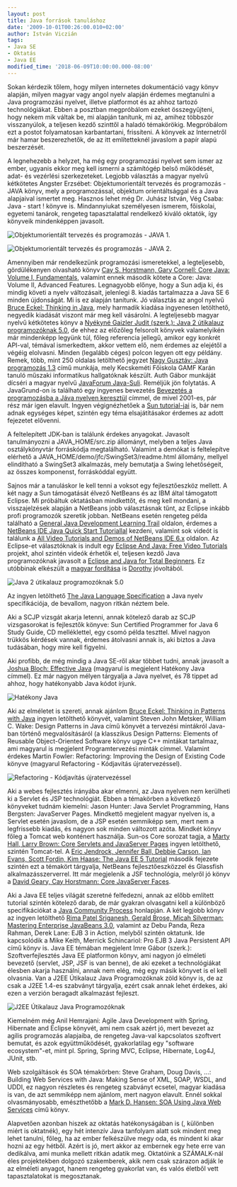 ```yaml
---
layout: post
title: Java források tanuláshoz
date: '2009-10-01T00:26:00.010+02:00'
author: István Viczián
tags:
- Java SE
- Oktatás
- Java EE
modified_time: '2018-06-09T10:00:00.000-08:00'
---
```

Sokan kérdezik tőlem, hogy milyen internetes dokumentáció vagy könyv alapján,
milyen magyar vagy angol nyelv alapján érdemes megtanulni a Java
programozási nyelvet, illetve platformot és az ahhoz tartozó
technológiákat. Ebben a posztban megpróbálom ezeket összegyűjteni, hogy
nekem mik váltak be, mi alapján tanítunk, mi az, amihez többször
visszanyúlok, a teljesen kezdő szinttől a haladó témakörökig.
Megpróbálom ezt a postot folyamatosan karbantartani, frissíteni. A
könyvek az Internetről már hamar beszerezhetők, de az itt említetteknél
javaslom a papír alapú beszerzését.

A legnehezebb a helyzet, ha még egy programozási nyelvet sem ismer az
ember, ugyanis ekkor meg kell ismerni a számítógép belső működését,
adat- és vezérlési szerkezeteket. Legjobb választás a magyar nyelvű
kétkötetes Angster Erzsébet: Objektumorientált tervezés és programozás -
JAVA könyv, mely a programozással, objektum orientáltsággal és a Java
alapjaival ismertet meg. Hasznos lehet még Dr. Juhász István, Vég Csaba:
Java - start ! könyve is. Mindannyiukat személyesen ismerem, főiskolai,
egyetemi tanárok, rengeteg tapasztalattal rendelkező kiváló oktatók, így
könyveik mindenképpen javasolt.

![Objektumorientált tervezés és programozás - JAVA 1.](/artifacts/posts/2009-10-01-java-forrasok-tanulashoz/angster1_b.jpg)

![Objektumorientált tervezés és programozás - JAVA 2.](/artifacts/posts/2009-10-01-java-forrasok-tanulashoz/angster2_b.jpg)

Amennyiben már rendelkezünk programozási ismeretekkel, a legteljesebb,
gördülékenyen olvasható könyv [Cay S. Horstmann, Gary Cornell: Core
Java: Volume I, Fundamentals](http://www.horstmann.com/corejava.html),
valamint ennek második kötete a Core: Java: Volume II, Advanced
Features. Legnagyobb előnye, hogy a Sun adja ki, és mindig követi a
nyelv változásait, jelenlegi 8. kiadás tartalmazza a Java SE 6 minden
újdonságát. Mi is ez alapján tanítunk. Jó választás az angol nyelvű
[Bruce Eckel: Thinking in Java](http://www.mindview.net/Books/TIJ/),
mely harmadik kiadása ingyenesen letölthető, negyedik kiadását viszont
már meg kell vásárolni. A legteljesebb magyar nyelvű kétkötetes könyv a
[Nyékyné Gaizler Judit (szerk.): Java 2 útikalauz programozóknak
5.0](http://ecoop2001.inf.elte.hu/), de ehhez az előzőleg felsorolt
könyvek valamelyikén már mindenképp legyünk túl, főleg referencia
jellegű, amikor egy konkrét API-val, témával ismerkedtem, akkor vettem
elő, nem érdemes az elejétől a végéig elolvasni. Minden (legalább céges)
polcon legyen ott egy példány. Remek, több, mint 250 oldalas letölthető
jegyzet [Nagy Gusztáv: Java programozás
1.3](http://nagygusztav.hu/java-programozas) című munkája, mely
Kecskeméti Főiskola GAMF Karán tanuló műszaki informatikus hallgatóknak
készült. Auth Gábor munkáját dícséri a magyar nyelvű [JavaForum
Java-Suli](http://www.javaforum.hu/javaforum/10/java_suli). Reméljük jön
folytatás. A JavaGrund-on is található egy ingyenes bevezetés [Bevezetés
a programozásba a Jáva nyelven
keresztül](http://www.javagrund.hu/web/java/learn/kezdo/javatanfolyam)
címmel, de mivel 2001-es, pár rész már igen elavult. Ingyen
végignézhetőek a [Sun
tutorial-jai](http://java.sun.com/docs/books/tutorial/) is, bár nem
adnak egységes képet, szintén egy téma elsajátításakor érdemes az adott
fejezetet elővenni.

A feltelepített JDK-ban is találunk érdekes anyagokat. Javasolt
tanulmányozni a JAVA\_HOME/src.zip állományt, melyben a teljes Java
osztálykönyvtár forráskódja megtalálható. Valamint a demókat is
feltelepítve elérhető a JAVA\_HOME/demo/jfc/SwingSet3/readme.html
állomány, mellyel elindítható a SwingSet3 alkalmazás, mely bemutatja a
Swing lehetőségeit, az összes komponenst, forráskóddal együtt.

Sajnos már a tanuláskor le kell tenni a voksot egy fejlesztőeszköz
mellett. A két nagy a Sun támogatását élvező NetBeans és az IBM által
támogatott Eclipse. Mi próbáltuk oktatásban mindkettőt, és meg kell
mondani, a visszajelzések alapján a NetBeans jobb választásnak tűnt, az
Eclipse inkább profi programozók szeretik jobban. NetBeans esetén
rengeteg példa található a [General Java Development Learning
Trail](http://www.netbeans.org/kb/trails/java-se.html) oldalon, érdemes
a [NetBeans IDE Java Quick Start
Tutoriallal](http://www.netbeans.org/kb/docs/java/quickstart.html)
kezdeni, valamint sok videót is találunk a [All Video Tutorials and
Demos of NetBeans IDE
6.x](http://www.netbeans.org/kb/docs/screencasts.html) oldalon. Az
Eclipse-et választóknak is indult egy [Eclipse And Java: Free Video
Tutorials](http://eclipsetutorial.sourceforge.net/) projekt, ahol
szintén videók érhetők el, teljesen kezdő Java programozóknak javasolt a
[Eclipse and Java for Total
Beginners](http://eclipsetutorial.sourceforge.net/totalbeginner.html).
Ez utóbbinak elkészült a [magyar
fordítása](http://sourceforge.net/projects/eclipsetutorial/files/1.%20Total%20Beginners-Hungarian/)
is [Dorothy](http://eclipsefelfedezo.blogspot.com/) jóvoltából.

![Java 2 útikalauz programozóknak 5.0](/artifacts/posts/2009-10-01-java-forrasok-tanulashoz/se_utikalauz_b.jpg)

Az ingyen letölthető [The Java Language
Specification](http://java.sun.com/docs/books/jls/) a Java nyelv
specifikációja, de bevallom, nagyon ritkán néztem bele.

Aki a SCJP vizsgát akarja letenni, annak kötelező darab az SCJP
vizsgasorokat is fejlesztők könyve: Sun Certified Programmer for Java 6
Study Guide, CD melléklettel, egy csomó példa teszttel. Mivel nagyon
trükkös kérdések vannak, érdemes átolvasni annak is, aki biztos a Java
tudásában, hogy mire kell figyelni.

Aki profibb, de még mindig a Java SE-ről akar többet tudni, annak
javasolt a [Joshua Bloch: Effective
Java](http://java.sun.com/docs/books/effective/) (magyarul is megjelent
Hatékony Java címmel). Ez már nagyon mélyen tárgyalja a Java nyelvet, és
78 tippet ad ahhoz, hogy hatékonyabb Java kódot írjunk.

![Hatékony Java](/artifacts/posts/2009-10-01-java-forrasok-tanulashoz/hatekony_java_b.jpg)

Aki az elméletet is szereti, annak ajánlom [Bruce Eckel: Thinking in
Patterns with Java](http://www.mindview.net/Books/TIPatterns/) ingyen
letölthető könyvét, valamint Steven John Metsker, William C. Wake:
Design Patterns in Java című könyvét a tervezési mintákról Java-ban
történő megvalósításáról (a klasszikus Design Patterns: Elements of
Reusable Object-Oriented Software könyv ugye C++ mintákat tartalmaz, ami
magyarul is megjelent Programtervezési minták címmel. Valamint érdekes
Martin Fowler: Refactoring: Improving the Design of Existing Code könyve
(magyarul Refactoring - Kódjavítás újratervezéssel).

![Refactoring - Kódjavítás újratervezéssel](/artifacts/posts/2009-10-01-java-forrasok-tanulashoz/refactoring_b.jpg)

Aki a webes fejlesztés irányába akar elmenni, az Java nyelven nem
kerülheti ki a Servlet és JSP technológiát. Ebben a témakörben a
következő könyveket tudnám kiemelni: Jason Hunter: Java Servlet
Programming, Hans Bergsten: JavaServer Pages. Mindkettő megjelent magyar
nyelven is, a Servlet esetén javaslom, de a JSP esetén semmiképp sem,
mert nem a legfrissebb kiadás, és nagyon sok minden változott azóta.
Mindkét könyv főleg a Tomcat web konténert használja. Sun-os Core
sorozat tagja, a [Marty Hall, Larry Brown: Core Servlets and JavaServer
Pages](http://pdf.coreservlets.com/) ingyen letölthető, szintén
Tomcat-tel. A [Eric Jendrock, Jennifer Ball, Debbie Carson, Ian Evans,
Scott Fordin, Kim Haase: The Java EE 5
Tutorial](http://java.sun.com/javaee/5/docs/tutorial/doc/) második
fejezete szintén ezt a témakört tárgyalja, NetBeans fejlesztőeszközzel
és Glassfish alkalmazásszerverrel. Itt már megjelenik a JSF technológia,
melyről jó könyv a [David Geary, Cay Horstmann: Core JavaServer
Faces](http://horstmann.com/corejsf/).

Aki a Java EE teljes világát szeretné felfedezni, annak az előbb
említett tutorial szintén kötelező darab, de már gyakran olvasgatni kell
a különböző specifikációkat a [Java Community
Process](http://www.jcp.org/en/home/index) honlapján. A két legjobb
könyv az ingyen letölthető [Rima Patel Sriganesh, Gerald Brose, Micah
Silverman: Mastering Enterprise JavaBeans
3.0](http://www.theserverside.com/news/1369778/Free-Book-Mastering-Enterprise-JavaBeans-30),
valamint az Debu Panda, Reza Rahman, Derek Lane: EJB 3 in Action,
melyből szintén oktatunk. Ide kapcsolódik a Mike Keith, Merrick
Schincariol: Pro EJB 3 Java Persistent API című könyv is. Java EE
témában megjelent Imre Gábor (szerk.): Szoftverfejlesztés Java EE
platformon könyv, ami nagyon jó elméleti bevezető (servlet, JSP, JSF is
van benne), de aki ezeket a technológiákat élesben akarja használni,
annak nem elég, még egy másik könyvet is el kell olvasnia. Van a J2EE
Útikalauz Java Programozóknak zöld könyv is, de az csak a J2EE 1.4-es
szabványt tárgyalja, ezért csak annak lehet érdekes, aki ezen a verzión
beragadt alkalmazást fejleszt.

![J2EE Útikalauz Java Programozóknak](/artifacts/posts/2009-10-01-java-forrasok-tanulashoz/javaee_b.jpg)

Kiemelném még Anil Hemrajani: Agile Java Development with Spring,
Hibernate and Eclipse könyvét, ami nem csak azért jó, mert bevezet az
agilis programozás alapjaiba, de rengeteg Java-val kapcsolatos szoftvert
bemutat, és azok együttműködését, gyakorlatilag egy "software
ecosystem"-et, mint pl. Spring, Spring MVC, Eclipse, Hibernate, Log4J,
JUnit, stb.

Web szolgáltások és SOA témakörben: Steve Graham, Doug Davis, ...:
Building Web Services with Java: Making Sense of XML, SOAP, WSDL, and
UDDI, ez nagyon részletes és rengeteg szabványt ecsetel, magyar kiadása
is van, de azt semmiképp nem ajánlom, mert nagyon elavult. Ennél sokkal
olvasmányosabb, emészthetőbb a [Mark D. Hansen: SOA Using Java Web
Services](http://soabook.com/) című könyv.

Alapvetően azonban hiszek az oktatás hatékonyságában is (, különben
miért is oktatnék), egy hét intenzív Java tanfolyam alatt sok mindent
meg lehet tanulni, főleg, ha az ember felkészülve megy oda, és mindent
ki akar hozni az egy hétből. Azért is jó, mert akkor az embernek egy
hete erre van dedikálva, ami munka mellett ritkán adatik meg. Oktatóink
a SZÁMALK-nál éles projektekben dolgozó szakemberek, akik nem csak
szárazon adják le az elméleti anyagot, hanem rengeteg gyakorlat van, és
valós életből vett tapasztalatokat is megosztanak.
